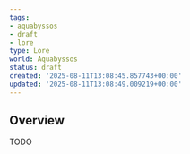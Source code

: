 ```yaml
---
tags:
- aquabyssos
- draft
- lore
type: Lore
world: Aquabyssos
status: draft
created: '2025-08-11T13:08:45.857743+00:00'
updated: '2025-08-11T13:08:49.009219+00:00'
---
```



## Overview

TODO
